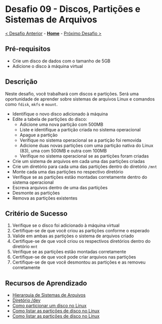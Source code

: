 # Desafio 09 - Discos, Partições e Sistemas de Arquivos

[< Desafio Anterior](./Challenge-08.md) - **[Home](../README.md)** - [Próximo Desafio >](./Challenge-10.md)

## Pré-requisitos

- Crie um disco de dados com o tamanho de 5GB
- Adicione o disco à máquina virtual

## Descrição

Neste desafio, você trabalhará com discos e partições. Será uma oportunidade de aprender sobre sistemas de arquivos Linux e comandos como `fdisk`, `mkfs` e `mount`.

- Identifique o novo disco adicionado à máquina
- Edite a tabela de partições do disco:
    - Adicione uma nova partição com 500MB
    - Liste e identifique a partição criada no sistema operacional
    - Apague a partição
    - Verifique no sistema operacional se a partição foi removida
    - Adicione duas novas partições com uma partição nativa do Linux (83), uma com 500MB e outra com 100MB
    - Verifique no sistema operacional se as partições foram criadas
- Crie um sistema de arquivos em cada uma das partições criadas
- Crie um diretório para cada uma das partições dentro do diretório `/mnt`
- Monte cada uma das partições no respectivo diretório
- Verifique se as partições estão montadas corretamente dentro do sistema operacional
- Escreva arquivos dentro de uma das partições
- Desmonte as partições
- Remova as partições existentes

## Critério de Sucesso

1. Verifique se o disco foi adicionado à máquina virtual
2. Certifique-se de que você criou as partições conforme o esperado
3. Valide em ambas as partições o sistema de arquivos criado
4. Certifique-se de que você criou os respectivos diretórios dentro do diretório `mnt`
5. Verifique se as partições estão montadas corretamente
6. Certifique-se de que você pode criar arquivos nas partições
7. Certifique-se de que você desmontou as partições e as removeu corretamente

## Recursos de Aprendizado

- [Hierarquia de Sistemas de Arquivos](https://linuxjourney.com/lesson/filesystem-hierarchy)
- [Diretório /dev](https://linuxjourney.com/lesson/dev-directory)
- [Como particionar um disco no Linux](https://opensource.com/article/18/6/how-partition-disk-linux)
- [Como listar as partições de disco no Linux](https://www.cyberciti.biz/faq/linux-list-disk-partitions-command/)
- [Como listar as partições de disco no Linux](https://ostechnix.com/how-to-list-disk-partitions-in-linux/)

